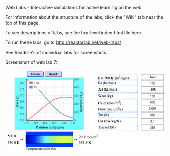 Web Labs - Interactive simulations for active learning on the web

For information about the structure of the labs, click the "Wiki" tab near the top of this page.

To see descriptions of labs, see the top-level index.html file here.

To run these labs, go to http://reactorlab.net/web-labs/

See Readme's of individual labs for screenshots.

Screenshot of web lab 7:

![PFR-image-github](https://github.com/RichardHerz/web-labs/blob/master/images_for_readme/web-lab-7.png)

